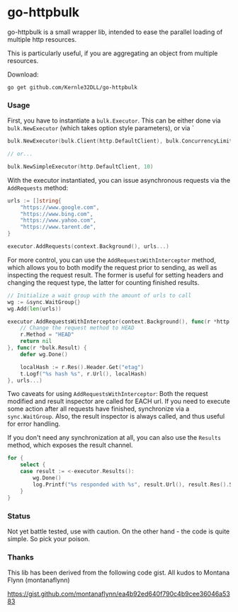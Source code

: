 # go-httpbulk

go-httpbulk is a small wrapper lib, intended to ease the parallel loading of multiple http resources.

This is particularly useful, if you are aggregating an object from multiple resources.

Download:

```
go get github.com/Kernle32DLL/go-httpbulk
```

### Usage

First, you have to instantiate a `bulk.Executor`. This can be either done via `bulk.NewExecutor` (which takes option style parameters), or via `

```go
bulk.NewExecutor(bulk.Client(http.DefaultClient), bulk.ConcurrencyLimit(10))

// or...

bulk.NewSimpleExecutor(http.DefaultClient, 10)
```

With the executor instantiated, you can issue asynchronous requests via the `AddRequests` method:

```go
urls := []string{
    "https://www.google.com",
    "https://www.bing.com",
    "https://www.yahoo.com",
    "https://www.tarent.de",
}

executor.AddRequests(context.Background(), urls...)
```

For more control, you can use the `AddRequestsWithInterceptor` method, which allows you to both modify the request prior to sending,
as well as inspecting the request result. The former is useful for setting headers and changing the request type, the latter for
counting finished results.

```go
// Initialize a wait group with the amount of urls to call
wg := &sync.WaitGroup{}
wg.Add(len(urls))

executor.AddRequestsWithInterceptor(context.Background(), func(r *http.Request) error {
    // Change the request method to HEAD
    r.Method = "HEAD"
    return nil
}, func(r *bulk.Result) {
    defer wg.Done()

    localHash := r.Res().Header.Get("etag")
    t.Logf("%s hash %s", r.Url(), localHash)
}, urls...)
```

Two caveats for using `AddRequestsWithInterceptor`: Both the request modified and result inspector are called for EACH url. If you need to
execute some action after all requests have finished, synchronize via a `sync.WaitGroup`. Also, the result inspector is always called, and
thus useful for error handling.

If you don't need any synchronization at all, you can also use the `Results` method, which exposes the result channel.

```go
for {
    select {
    case result := <-executor.Results():
        wg.Done()
        log.Printf("%s responded with %s", result.Url(), result.Res().Status)
    }
}
```

### Status

Not yet battle tested, use with caution. On the other hand - the code is quite simple. So pick your poison.

### Thanks

This lib has been derived from the following code gist. All kudos to Montana Flynn (montanaflynn)

https://gist.github.com/montanaflynn/ea4b92ed640f790c4b9cee36046a5383

